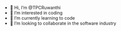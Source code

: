 - 👋 Hi, I’m @TPCRuwanthi
- 👀 I’m interested in coding
- 🌱 I’m currently learning to code
- 💞️ I’m looking to collaborate in the software industry


<!---
TPCRuwanthi/TPCRuwanthi is a ✨ special ✨ repository because its `README.md` (this file) appears on your GitHub profile.
You can click the Preview link to take a look at your changes.
--->
